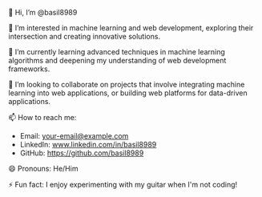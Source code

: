 👋 Hi, I’m @basil8989

👀 I’m interested in machine learning and web development, exploring their intersection and creating innovative solutions.

🌱 I’m currently learning advanced techniques in machine learning algorithms and deepening my understanding of web development frameworks.

💞️ I’m looking to collaborate on projects that involve integrating machine learning into web applications, or building web platforms for data-driven applications.

📫 How to reach me:
   - Email: your-email@example.com
   - LinkedIn: www.linkedin.com/in/basil8989
   - GitHub: https://github.com/basil8989

😄 Pronouns: He/Him

⚡ Fun fact: I enjoy experimenting with my guitar  when I'm not coding!
